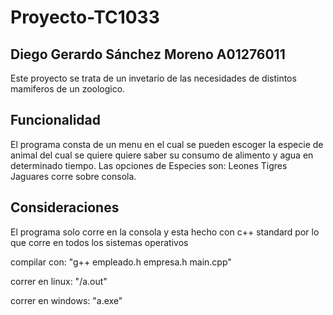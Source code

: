 # Proyecto-TC1033

## Diego Gerardo Sánchez Moreno A01276011

Este proyecto se trata de un invetario de las necesidades de distintos mamiferos de un zoologico. 

## Funcionalidad
El programa consta de un menu en el cual se pueden escoger la especie de animal del cual se quiere quiere saber su consumo de alimento y agua en determinado tiempo.
Las opciones de Especies son:
 Leones
 Tigres
 Jaguares
corre sobre consola.

## Consideraciones
El programa solo corre en la consola y esta hecho con c++ standard por lo que corre en todos los sistemas operativos

compilar con:
    "g++ empleado.h empresa.h main.cpp"
    
 correr en linux:
      "/a.out"
      
 correr en windows:
      "a.exe"
